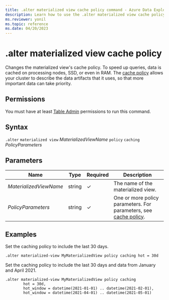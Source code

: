 ```yaml
---
title: .alter materialized view cache policy command - Azure Data Explorer
description: Learn how to use the .alter materialized view cache policy command to change the materialized view's cache policy.
ms.reviewer: yonil
ms.topic: reference
ms.date: 04/20/2023
---
```

# .alter materialized view cache policy

Changes the materialized view's cache policy. To speed up queries, data is cached on processing nodes, SSD, or even in RAM. The [cache policy](cachepolicy.md) allows your cluster to describe the data artifacts that it uses, so that more important data can take priority.

## Permissions

You must have at least [Table Admin](access-control/role-based-access-control.md) permissions to run this command.

## Syntax

`.alter` `materialized view` *MaterializedViewName* `policy` `caching` *PolicyParameters*

## Parameters

|Name|Type|Required|Description|
|--|--|--|--|
|*MaterializedViewName*|string|&check;| The name of the materialized view.|
|*PolicyParameters*|string|&check;|One or more policy parameters. For parameters, see [cache policy](cachepolicy.md).|

## Examples

Set the caching policy to include the last 30 days.

```kusto
.alter materialized-view MyMaterializedView policy caching hot = 30d
```

Set the caching policy to include the last 30 days and data from January and April 2021.

```kusto
.alter materialized-view MyMaterializedView policy caching 
        hot = 30d,
        hot_window = datetime(2021-01-01) .. datetime(2021-02-01),
        hot_window = datetime(2021-04-01) .. datetime(2021-05-01)
```
